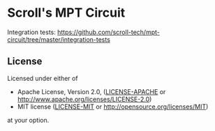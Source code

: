 # Scroll's MPT Circuit

Integration tests: https://github.com/scroll-tech/mpt-circuit/tree/master/integration-tests

## License

Licensed under either of

- Apache License, Version 2.0, ([LICENSE-APACHE](LICENSE-APACHE) or http://www.apache.org/licenses/LICENSE-2.0)
- MIT license ([LICENSE-MIT](LICENSE-MIT) or http://opensource.org/licenses/MIT)

at your option.
